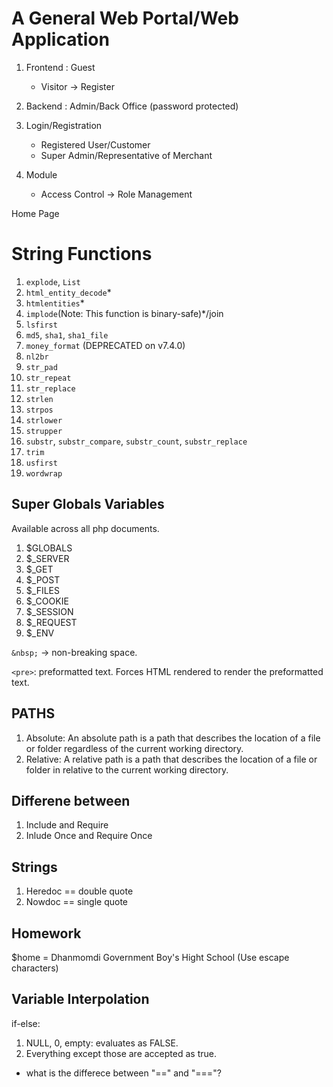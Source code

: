 # A General Web Portal/Web Application

1. Frontend : Guest

   - Visitor -> Register

2. Backend : Admin/Back Office (password protected)
3. Login/Registration

   - Registered User/Customer
   - Super Admin/Representative of Merchant

4. Module

   - Access Control -> Role Management

Home Page

# String Functions

1. `explode`, `List`
2. `html_entity_decode`\*
3. `htmlentities`\*
4. `implode`(Note: This function is binary-safe)\*/join
5. `lsfirst`
6. `md5`, `sha1`, `sha1_file`
7. `money_format` (DEPRECATED on v7.4.0)
8. `nl2br`
9. `str_pad`
10. `str_repeat`
11. `str_replace`
12. `strlen`
13. `strpos`
14. `strlower`
15. `strupper`
16. `substr`, `substr_compare`, `substr_count`, `substr_replace`
17. `trim`
18. `usfirst`
19. `wordwrap`

## Super Globals Variables

Available across all php documents.

1. $GLOBALS
2. $\_SERVER
3. $\_GET
4. $\_POST
5. $\_FILES
6. $\_COOKIE
7. $\_SESSION
8. $\_REQUEST
9. $\_ENV

`&nbsp;` -> non-breaking space.

`<pre>`: preformatted text. Forces HTML rendered to render the preformatted text.

## PATHS

1. Absolute: An absolute path is a path that describes the location of a file or folder regardless of the current working directory.
2. Relative: A relative path is a path that describes the location of a file or folder in relative to the current working directory.

## Differene between

1. Include and Require
2. Inlude Once and Require Once

## Strings

1. Heredoc == double quote
2. Nowdoc == single quote

## Homework

$home = Dhanmomdi Government Boy's Hight School (Use escape characters)

## Variable Interpolation

if-else:

1. NULL, 0, empty: evaluates as FALSE.
2. Everything except those are accepted as true.

- what is the differece between "==" and "==="?
